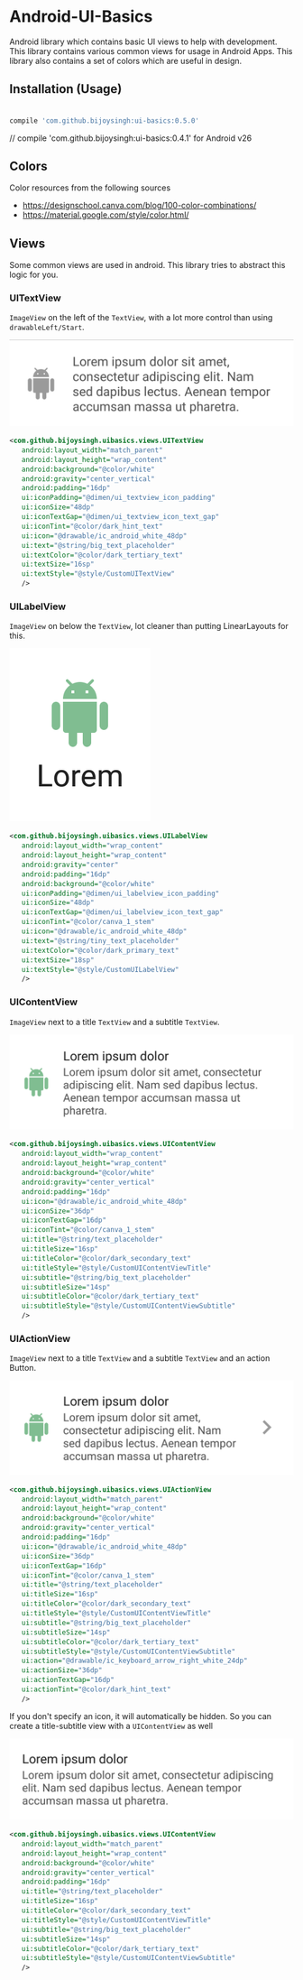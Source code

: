 # Android-UI-Basics
Android library which contains basic UI views to help with development. This library contains various common views for usage in Android Apps.
This library also contains a set of colors which are useful in design.

## Installation (Usage)
```gradle

compile 'com.github.bijoysingh:ui-basics:0.5.0'

```

// compile 'com.github.bijoysingh:ui-basics:0.4.1' for Android v26

## Colors
Color resources from the following sources
- https://designschool.canva.com/blog/100-color-combinations/
- https://material.google.com/style/color.html/

## Views
Some common views are used in android. This library tries to abstract this logic for you.

### UITextView
`ImageView` on the left of the `TextView`, with a lot more control than using `drawableLeft/Start`.

![UITextView](readme/FigTextView.png)
```xml
<com.github.bijoysingh.uibasics.views.UITextView
   android:layout_width="match_parent"
   android:layout_height="wrap_content"
   android:background="@color/white"
   android:gravity="center_vertical"
   android:padding="16dp"
   ui:iconPadding="@dimen/ui_textview_icon_padding"
   ui:iconSize="48dp"
   ui:iconTextGap="@dimen/ui_textview_icon_text_gap"
   ui:iconTint="@color/dark_hint_text"
   ui:icon="@drawable/ic_android_white_48dp"
   ui:text="@string/big_text_placeholder"
   ui:textColor="@color/dark_tertiary_text"
   ui:textSize="16sp"
   ui:textStyle="@style/CustomUITextView"
   />
```

### UILabelView
`ImageView` on below the `TextView`, lot cleaner than putting LinearLayouts for this.

![UILabelView](readme/FigLabelView.png)
```xml
<com.github.bijoysingh.uibasics.views.UILabelView
   android:layout_width="wrap_content"
   android:layout_height="wrap_content"
   android:gravity="center"
   android:padding="16dp"
   android:background="@color/white"
   ui:iconPadding="@dimen/ui_labelview_icon_padding"
   ui:iconSize="48dp"
   ui:iconTextGap="@dimen/ui_labelview_icon_text_gap"
   ui:iconTint="@color/canva_1_stem"
   ui:icon="@drawable/ic_android_white_48dp"
   ui:text="@string/tiny_text_placeholder"
   ui:textColor="@color/dark_primary_text"
   ui:textSize="18sp"
   ui:textStyle="@style/CustomUILabelView"
   />
```

### UIContentView
`ImageView` next to a title `TextView` and a subtitle `TextView`.

![UIContentView](readme/FigContentView.png)
```xml
<com.github.bijoysingh.uibasics.views.UIContentView
   android:layout_width="wrap_content"
   android:layout_height="wrap_content"
   android:background="@color/white"
   android:gravity="center_vertical"
   android:padding="16dp"
   ui:icon="@drawable/ic_android_white_48dp"
   ui:iconSize="36dp"
   ui:iconTextGap="16dp"
   ui:iconTint="@color/canva_1_stem"
   ui:title="@string/text_placeholder"
   ui:titleSize="16sp"
   ui:titleColor="@color/dark_secondary_text"
   ui:titleStyle="@style/CustomUIContentViewTitle"
   ui:subtitle="@string/big_text_placeholder"
   ui:subtitleSize="14sp"
   ui:subtitleColor="@color/dark_tertiary_text"
   ui:subtitleStyle="@style/CustomUIContentViewSubtitle"
   />
```

### UIActionView
`ImageView` next to a title `TextView` and a subtitle `TextView` and an action Button.

![UIActionView](readme/FigActionView.png)
```xml
<com.github.bijoysingh.uibasics.views.UIActionView
   android:layout_width="match_parent"
   android:layout_height="wrap_content"
   android:background="@color/white"
   android:gravity="center_vertical"
   android:padding="16dp"
   ui:icon="@drawable/ic_android_white_48dp"
   ui:iconSize="36dp"
   ui:iconTextGap="16dp"
   ui:iconTint="@color/canva_1_stem"
   ui:title="@string/text_placeholder"
   ui:titleSize="16sp"
   ui:titleColor="@color/dark_secondary_text"
   ui:titleStyle="@style/CustomUIContentViewTitle"
   ui:subtitle="@string/big_text_placeholder"
   ui:subtitleSize="14sp"
   ui:subtitleColor="@color/dark_tertiary_text"
   ui:subtitleStyle="@style/CustomUIContentViewSubtitle"
   ui:action="@drawable/ic_keyboard_arrow_right_white_24dp"
   ui:actionSize="36dp"
   ui:actionTextGap="16dp"
   ui:actionTint="@color/dark_hint_text"
   />
```

If you don't specify an icon, it will automatically be hidden. So you can create a title-subtitle view with a `UIContentView` as well

![No Icon UI Content View](readme/FigContentViewNoIcon.png)
```xml
<com.github.bijoysingh.uibasics.views.UIContentView
   android:layout_width="match_parent"
   android:layout_height="wrap_content"
   android:background="@color/white"
   android:gravity="center_vertical"
   android:padding="16dp"
   ui:title="@string/text_placeholder"
   ui:titleSize="16sp"
   ui:titleColor="@color/dark_secondary_text"
   ui:titleStyle="@style/CustomUIContentViewTitle"
   ui:subtitle="@string/big_text_placeholder"
   ui:subtitleSize="14sp"
   ui:subtitleColor="@color/dark_tertiary_text"
   ui:subtitleStyle="@style/CustomUIContentViewSubtitle"
   />
```